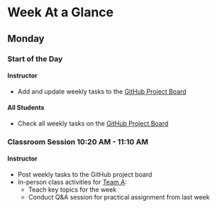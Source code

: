 # Week At a Glance

## Monday

### Start of the Day

#### Instructor

- Add and update weekly tasks to the [GitHub Project
  Board](https://github.com/Allegheny-Computer-Science-102-F2020/cs102-F2020-plans/projects/1)

#### All Students

- Check all weekly tasks on the [GitHub Project
  Board](https://github.com/Allegheny-Computer-Science-102-F2020/cs102-F2020-plans/projects/1)

### Classroom Session 10:20 AM - 11:10 AM

#### Instructor

- Post weekly tasks to the GitHub project board
- In-person class activities for [Team A](teams/team-a.md):
  - Teach key topics for the week
  - Conduct Q&A session for practical assignment from last week
